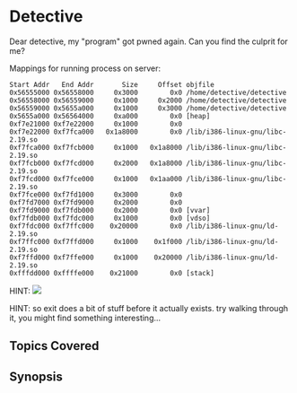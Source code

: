 # Detective
Dear detective, my "program" got pwned again. Can you find the culprit for me? 

Mappings for running process on server:

	Start Addr   End Addr       Size     Offset objfile
	0x56555000 0x56558000     0x3000        0x0 /home/detective/detective
	0x56558000 0x56559000     0x1000     0x2000 /home/detective/detective
	0x56559000 0x5655a000     0x1000     0x3000 /home/detective/detective
	0x5655a000 0x56564000     0xa000        0x0 [heap]
	0xf7e21000 0xf7e22000     0x1000        0x0
	0xf7e22000 0xf7fca000   0x1a8000        0x0 /lib/i386-linux-gnu/libc-2.19.so
	0xf7fca000 0xf7fcb000     0x1000   0x1a8000 /lib/i386-linux-gnu/libc-2.19.so
	0xf7fcb000 0xf7fcd000     0x2000   0x1a8000 /lib/i386-linux-gnu/libc-2.19.so
	0xf7fcd000 0xf7fce000     0x1000   0x1aa000 /lib/i386-linux-gnu/libc-2.19.so
	0xf7fce000 0xf7fd1000     0x3000        0x0
	0xf7fd7000 0xf7fd9000     0x2000        0x0
	0xf7fd9000 0xf7fdb000     0x2000        0x0 [vvar]
	0xf7fdb000 0xf7fdc000     0x1000        0x0 [vdso]
	0xf7fdc000 0xf7ffc000    0x20000        0x0 /lib/i386-linux-gnu/ld-2.19.so
	0xf7ffc000 0xf7ffd000     0x1000    0x1f000 /lib/i386-linux-gnu/ld-2.19.so
	0xf7ffd000 0xf7ffe000     0x1000    0x20000 /lib/i386-linux-gnu/ld-2.19.so
	0xfffdd000 0xffffe000    0x21000        0x0 [stack]

HINT:
<img src="https://cdn.meme.am/cache/instances/folder489/500x/73105489.jpg" />

HINT:
so exit does a bit of stuff before it actually exists. try walking through it, you might find something interesting...
## Topics Covered

## Synopsis

